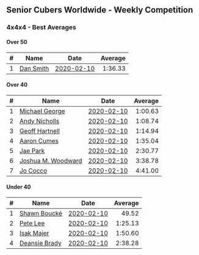 ## Senior Cubers Worldwide - Weekly Competition
### 4x4x4 - Best Averages

#### Over 50

| # | Name | Date | Average | 
| :--: | -- | :--: | --: |
| 1 |[Dan Smith](../persons/Dan_Smith.md) |[2020-02-10](2020-02-10.md) |1:36.33 |

#### Over 40

| # | Name | Date | Average | 
| :--: | -- | :--: | --: |
| 1 |[Michael George](../persons/Michael_George.md) |[2020-02-10](2020-02-10.md) |1:00.63 |
| 2 |[Andy Nicholls](../persons/Andy_Nicholls.md) |[2020-02-10](2020-02-10.md) |1:08.74 |
| 3 |[Geoff Hartnell](../persons/Geoff_Hartnell.md) |[2020-02-10](2020-02-10.md) |1:14.94 |
| 4 |[Aaron Cumes](../persons/Aaron_Cumes.md) |[2020-02-10](2020-02-10.md) |1:35.04 |
| 5 |[Jae Park](../persons/Jae_Park.md) |[2020-02-10](2020-02-10.md) |2:30.77 |
| 6 |[Joshua M. Woodward](../persons/Joshua_M._Woodward.md) |[2020-02-10](2020-02-10.md) |3:38.78 |
| 7 |[Jo Cocco](../persons/Jo_Cocco.md) |[2020-02-10](2020-02-10.md) |4:41.00 |

#### Under 40

| # | Name | Date | Average | 
| :--: | -- | :--: | --: |
| 1 |[Shawn Boucké](../persons/Shawn_Boucke.md) |[2020-02-10](2020-02-10.md) |49.52 |
| 2 |[Pete Lee](../persons/Pete_Lee.md) |[2020-02-10](2020-02-10.md) |1:25.13 |
| 3 |[Isak Majer](../persons/Isak_Majer.md) |[2020-02-10](2020-02-10.md) |1:50.60 |
| 4 |[Deansie Brady](../persons/Deansie_Brady.md) |[2020-02-10](2020-02-10.md) |2:38.28 |

